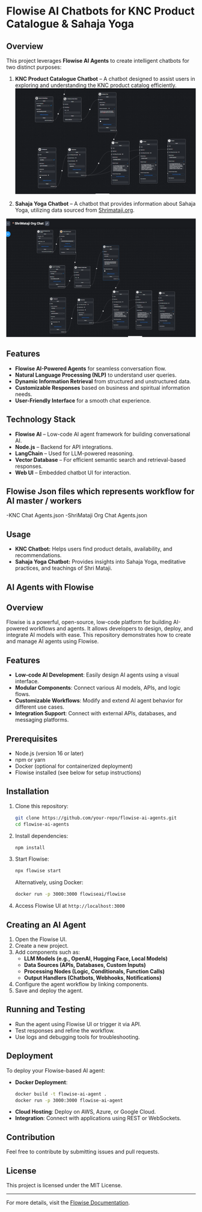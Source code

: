 # Flowise AI Chatbots for KNC Product Catalogue & Sahaja Yoga

## Overview
This project leverages **Flowise AI Agents** to create intelligent chatbots for two distinct purposes:

1. **KNC Product Catalogue Chatbot** – A chatbot designed to assist users in exploring and understanding the KNC product catalog efficiently.
   ![Alt text](knc-flowise.png)
   
3. **Sahaja Yoga Chatbot** – A chatbot that provides information about Sahaja Yoga, utilizing data sourced from [Shrimataji.org](https://www.shrimataji.org).

![Alt text](ShriMatajiOrg-chat.png)
   

## Features
- **Flowise AI-Powered Agents** for seamless conversation flow.
- **Natural Language Processing (NLP)** to understand user queries.
- **Dynamic Information Retrieval** from structured and unstructured data.
- **Customizable Responses** based on business and spiritual information needs.
- **User-Friendly Interface** for a smooth chat experience.

## Technology Stack
- **Flowise AI** – Low-code AI agent framework for building conversational AI.
- **Node.js** – Backend for API integrations.
- **LangChain** – Used for LLM-powered reasoning.
- **Vector Database** – For efficient semantic search and retrieval-based responses.
- **Web UI** – Embedded chatbot UI for interaction.

## Flowise Json files which represents workflow for  AI master / workers
-KNC Chat Agents.json
-ShriMataji Org Chat Agents.json


## Usage
- **KNC Chatbot:** Helps users find product details, availability, and recommendations.
- **Sahaja Yoga Chatbot:** Provides insights into Sahaja Yoga, meditative practices, and teachings of Shri Mataji.

## AI Agents with Flowise

## Overview
Flowise is a powerful, open-source, low-code platform for building AI-powered workflows and agents. It allows developers to design, deploy, and integrate AI models with ease. This repository demonstrates how to create and manage AI agents using Flowise.

## Features
- **Low-code AI Development**: Easily design AI agents using a visual interface.
- **Modular Components**: Connect various AI models, APIs, and logic flows.
- **Customizable Workflows**: Modify and extend AI agent behavior for different use cases.
- **Integration Support**: Connect with external APIs, databases, and messaging platforms.

## Prerequisites
- Node.js (version 16 or later)
- npm or yarn
- Docker (optional for containerized deployment)
- Flowise installed (see below for setup instructions)

## Installation
1. Clone this repository:
   ```bash
   git clone https://github.com/your-repo/flowise-ai-agents.git
   cd flowise-ai-agents
   ```
2. Install dependencies:
   ```bash
   npm install
   ```
3. Start Flowise:
   ```bash
   npx flowise start
   ```
   Alternatively, using Docker:
   ```bash
   docker run -p 3000:3000 flowiseai/flowise
   ```
4. Access Flowise UI at `http://localhost:3000`

## Creating an AI Agent
1. Open the Flowise UI.
2. Create a new project.
3. Add components such as:
   - **LLM Models (e.g., OpenAI, Hugging Face, Local Models)**
   - **Data Sources (APIs, Databases, Custom Inputs)**
   - **Processing Nodes (Logic, Conditionals, Function Calls)**
   - **Output Handlers (Chatbots, Webhooks, Notifications)**
4. Configure the agent workflow by linking components.
5. Save and deploy the agent.

## Running and Testing
- Run the agent using Flowise UI or trigger it via API.
- Test responses and refine the workflow.
- Use logs and debugging tools for troubleshooting.

## Deployment
To deploy your Flowise-based AI agent:
- **Docker Deployment**:
  ```bash
  docker build -t flowise-ai-agent .
  docker run -p 3000:3000 flowise-ai-agent
  ```
- **Cloud Hosting**: Deploy on AWS, Azure, or Google Cloud.
- **Integration**: Connect with applications using REST or WebSockets.

## Contribution
Feel free to contribute by submitting issues and pull requests.

## License
This project is licensed under the MIT License.

---
For more details, visit the [Flowise Documentation](https://github.com/FlowiseAI/Flowise).





